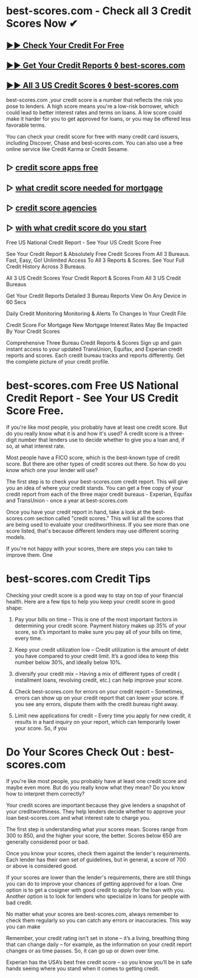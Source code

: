 # best-scores.com - Check all 3 Credit Scores Now ✔

## [▶▶ Check Your Credit For Free](https://bit.ly/score247)
## [▶▶ Get Your Credit Reports ◊ best-scores.com](https://bit.ly/score247)
## [▶▶ All 3 US Credit Scores ◊ best-scores.com](https://bit.ly/score247)


best-scores.com ,your credit score is a number that reflects the risk you pose to lenders. A high score means you're a low-risk borrower, which could lead to better interest rates and terms on loans. A low score could make it harder for you to get approved for loans, or you may be offered less favorable terms.

You can check your credit score for free with many credit card issuers, including Discover, Chase and best-scores.com. You can also use a free online service like Credit Karma or Credit Sesame.

## ▷ [credit score apps free](https://bit.ly/score247)
## ▷ [what credit score needed for mortgage](https://bit.ly/score247)
## ▷ [credit score agencies](https://bit.ly/score247)
## ▷ [with what credit score do you start](https://bit.ly/score247)

Free US National Credit Report - See Your US Credit Score Free

See Your Credit Report & Absolutely Free Credit Scores From All 3 Bureaus. Fast, Easy, Go! Unlimited Access To All 3 Reports & Scores. See Your Full Credit History Across 3 Bureaus.

All 3 US Credit Scores
Your Credit Report & Scores From All 3 US Credit Bureaus

Get Your Credit Reports
Detailed 3 Bureau Reports View On Any Device in 60 Secs

Daily Credit Monitoring
Monitoring & Alerts To Changes In Your Credit File

Credit Score For Mortgage
New Mortgage Interest Rates May Be Impacted By Your Credit Scores

Comprehensive Three Bureau Credit Reports & Scores
Sign up and gain instant access to your updated TransUnion, Equifax, and Experian credit reports and scores. Each credit bureau tracks and reports differently. Get the complete picture of your credit profile.

# best-scores.com Free US National Credit Report - See Your US Credit Score Free.

If you're like most people, you probably have at least one credit score. But do you really know what it is and how it's used? A credit score is a three-digit number that lenders use to decide whether to give you a loan and, if so, at what interest rate.

Most people have a FICO score, which is the best-known type of credit score. But there are other types of credit scores out there. So how do you know which one your lender will use?

The first step is to check your best-scores.com credit report. This will give you an idea of where your credit stands. You can get a free copy of your credit report from each of the three major credit bureaus - Experian, Equifax and TransUnion - once a year at best-scores.com

Once you have your credit report in hand, take a look at the best-scores.com section called "credit scores." This will list all the scores that are being used to evaluate your creditworthiness. If you see more than one score listed, that's because different lenders may use different scoring models.

If you're not happy with your scores, there are steps you can take to improve them. One

# best-scores.com Credit Tips

Checking your credit score is a good way to stay on top of your financial health. Here are a few tips to help you keep your credit score in good shape:

1. Pay your bills on time – This is one of the most important factors in determining your credit score. Payment history makes up 35% of your score, so it’s important to make sure you pay all of your bills on time, every time.

2. Keep your credit utilization low – Credit utilization is the amount of debt you have compared to your credit limit. It’s a good idea to keep this number below 30%, and ideally below 10%.

3. diversify your credit mix – Having a mix of different types of credit ( installment loans, revolving credit, etc.) can help improve your score.

4. Check best-scores.com for errors on your credit report – Sometimes, errors can show up on your credit report that can lower your score. If you see any errors, dispute them with the credit bureau right away.

5. Limit new applications for credit – Every time you apply for new credit, it results in a hard inquiry on your report, which can temporarily lower your score. So, if you

# Do Your Scores Check Out : best-scores.com

If you're like most people, you probably have at least one credit score and maybe even more. But do you really know what they mean? Do you know how to interpret them correctly?

Your credit scores are important because they give lenders a snapshot of your creditworthiness. They help lenders decide whether to approve your loan best-scores.com and what interest rate to charge you.

The first step is understanding what your scores mean. Scores range from 300 to 850, and the higher your score, the better. Scores below 650 are generally considered poor or bad.

Once you know your scores, check them against the lender's requirements. Each lender has their own set of guidelines, but in general, a score of 700 or above is considered good.

If your scores are lower than the lender's requirements, there are still things you can do to improve your chances of getting approved for a loan. One option is to get a cosigner with good credit to apply for the loan with you. Another option is to look for lenders who specialize in loans for people with bad credit.

No matter what your scores are best-scores.com, always remember to check them regularly so you can catch any errors or inaccuracies. This way you can make

Remember, your credit rating isn’t set in stone – it’s a living, breathing thing that can change daily – for example, as the information on your credit report changes or as time passes. So, it can go up or down over time.

Experian has the USA’s best free credit score – so you know you’ll be in safe hands seeing where you stand when it comes to getting credit.
